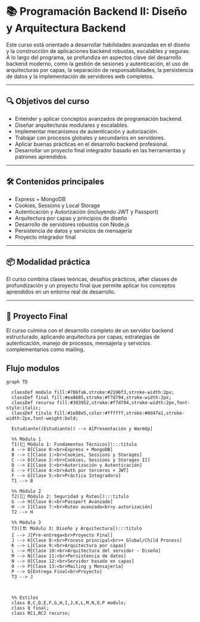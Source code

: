 # 📚 Programación Backend II: Diseño y Arquitectura Backend

Este curso está orientado a desarrollar habilidades avanzadas en el diseño y la construcción de aplicaciones backend robustas, escalables y seguras. A lo largo del programa, se profundiza en aspectos clave del desarrollo backend moderno, como la gestión de sesiones y autenticación, el uso de arquitecturas por capas, la separación de responsabilidades, la persistencia de datos y la implementación de servidores web completos.

---

## 🔍 Objetivos del curso

- Entender y aplicar conceptos avanzados de programación backend.
- Diseñar arquitecturas modulares y escalables.
- Implementar mecanismos de autenticación y autorización.
- Trabajar con procesos globales y secundarios en servidores.
- Aplicar buenas prácticas en el desarrollo backend profesional.
- Desarrollar un proyecto final integrador basado en las herramientas y patrones aprendidos.

---

## 🛠️ Contenidos principales

- Express + MongoDB
- Cookies, Sessions y Local Storage
- Autenticación y Autorización (incluyendo JWT y Passport)
- Arquitectura por capas y principios de diseño
- Desarrollo de servidores robustos con Node.js
- Persistencia de datos y servicios de mensajería
- Proyecto integrador final

---

## 📦 Modalidad práctica

El curso combina clases teóricas, desafíos prácticos, after classes de profundización y un proyecto final que permite aplicar los conceptos aprendidos en un entorno real de desarrollo.

---

## 🚀 Proyecto Final

El curso culmina con el desarrollo completo de un servidor backend estructurado, aplicando arquitectura por capas, estrategias de autenticación, manejo de procesos, mensajería y servicios complementarios como mailing.




## Flujo modulos

```mermaid
graph TD

  classDef modulo fill:#786fa6,stroke:#2196f3,stroke-width:2px;
  classDef final fill:#ea8685,stroke:#f7d794,stroke-width:2px;
  classDef recurso fill:#303952,stroke:#f7d794,stroke-width:2px,font-style:italic;
  classDef titulo fill:#1e88e5,color:#ffffff,stroke:#0d47a1,stroke-width:2px,font-weight:bold;

  Estudiante((Estudiante)) --> A[Presentación y WarmUp]

  %% Módulo 1
  T1([📘 Módulo 1: Fundamentos Técnicos]):::titulo
  A --> B[Clase 0:<br>Express + MongoDB]
  B --> C[Clase 1:<br>Cookies, Sessions y Storages]
  C --> D[Clase 2:<br>Cookies, Sessions y Storages II]
  D --> E[Clase 3:<br>Autorización y Autenticación]
  E --> F[Clase 4:<br>Auth por terceros + JWT]
  F --> G[Clase 5:<br>Práctica Integradora]
  T1 --> B

  %% Módulo 2
  T2([🔐 Módulo 2: Seguridad y Ruteo]):::titulo
  G --> H[Clase 6:<br>Passport Avanzado]
  H --> I[Clase 7:<br>Ruteo avanzado<br>y autorización]
  T2 --> H

  %% Módulo 3
  T3([🏗️ Módulo 3: Diseño y Arquitectura]):::titulo
  I --> J[Pre-entrega<br>Proyecto Final]
  J --> K[Clase 8:<br>Proceso principal<br>+ Global/Child Process]
  K --> L[Clase 9:<br>Arquitectura por capas]
  L --> M[Clase 10:<br>Arquitectura del servidor - Diseño]
  M --> N[Clase 11:<br>Persistencia de datos]
  N --> O[Clase 12:<br>Servidor basado en capas]
  O --> P[Clase 13:<br>Mailing y Mensajería]
  P --> Q[Entrega Final<br>Proyecto]
  T3 --> J



  %% Estilos
  class B,C,D,E,F,G,H,I,J,K,L,M,N,O,P modulo;
  class Q final;
  class RC1,RC2 recurso;
```
